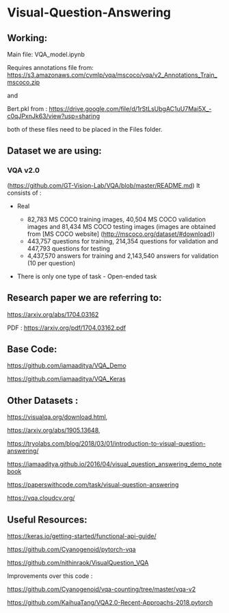 # Visual-Question-Answering

## Working:
Main file: VQA_model.ipynb

Requires annotations file from: https://s3.amazonaws.com/cvmlp/vqa/mscoco/vqa/v2_Annotations_Train_mscoco.zip

and 

Bert.pkl from :
https://drive.google.com/file/d/1rStLsUbgAC1uU7Mai5X_-c0qJPxnJk63/view?usp=sharing

both of these files need to be placed in the Files folder.

## Dataset we are using:

### VQA v2.0 
(https://github.com/GT-Vision-Lab/VQA/blob/master/README.md)
It consists of : 

- Real
  - 82,783 MS COCO training images, 40,504 MS COCO validation images and 81,434 MS COCO testing images (images are obtained from [MS COCO website] (http://mscoco.org/dataset/#download))
  - 443,757 questions for training, 214,354 questions for validation and 447,793 questions for testing
  - 4,437,570 answers for training and 2,143,540 answers for validation (10 per question)
  
- There is only one type of task - 
Open-ended task


## Research paper we are referring to: 
https://arxiv.org/abs/1704.03162

PDF : https://arxiv.org/pdf/1704.03162.pdf

## Base Code:

https://github.com/iamaaditya/VQA_Demo

https://github.com/iamaaditya/VQA_Keras


## Other Datasets : 
https://visualqa.org/download.html,

https://arxiv.org/abs/1905.13648,

https://tryolabs.com/blog/2018/03/01/introduction-to-visual-question-answering/

https://iamaaditya.github.io/2016/04/visual_question_answering_demo_notebook

https://paperswithcode.com/task/visual-question-answering

https://vqa.cloudcv.org/


## Useful Resources:
https://keras.io/getting-started/functional-api-guide/

https://github.com/Cyanogenoid/pytorch-vqa

https://github.com/nithinraok/VisualQuestion_VQA

Improvements over this code : 

https://github.com/Cyanogenoid/vqa-counting/tree/master/vqa-v2

https://github.com/KaihuaTang/VQA2.0-Recent-Approachs-2018.pytorch
